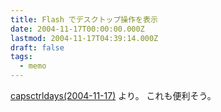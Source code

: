 ```yaml
---
title: Flash でデスクトップ操作を表示
date: 2004-11-17T00:00:00.000Z
lastmod: 2004-11-17T04:39:14.000Z
draft: false
tags:
  - memo
---
```


[capsctrldays(2004-11-17)](http://capsctrl.que.jp/kdmsnr/diary/20041117.html#p01) より。 これも便利そう。
